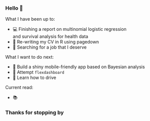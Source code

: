 ### Hello :rainbow:


What I have been up to:

- :computer: Finishing a report on multinomial logistic regression
<br> and survival analysis for health data
- :gem: Re-writing my CV in R using pagedown
- :money_with_wings: Searching for a job that I deserve

What I want to do next:

- :gem: Build a shiny mobile-friendly app based on Bayesian analysis
- :white_flower: Attempt ```flexdashboard```
- :blue_car: Learn how to drive

Current read:

- :books:


### Thanks for stopping by

